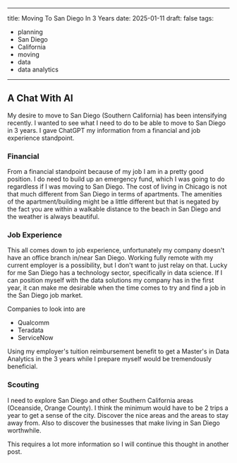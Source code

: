 
---
title: Moving To San Diego In 3 Years
date: 2025-01-11
draft: false
tags:
  - planning
  - San Diego
  - California
  - moving
  - data 
  - data analytics
---


## A Chat With AI


My desire to move to San Diego (Southern California) has been intensifying recently. I wanted to see what I need to do to be able to move to San Diego in 3 years. I gave ChatGPT my information from a financial and job experience standpoint. 

### Financial

From a financial standpoint because of my job I am in a pretty good position. I do need to build up an emergency fund, which I was going to do regardless if I was moving to San Diego. The cost of living in Chicago is not that much different from San Diego in terms of apartments. The amenities of the apartment/building might be a little different but that is negated by the fact you are within a walkable distance to the beach in San Diego and the weather is always beautiful. 

### Job Experience 

This all comes down to job experience, unfortunately my company doesn't have an office branch in/near San Diego. Working fully remote with my current employer is a possibility, but I don't want to just relay on that. Lucky for me San Diego has a technology sector, specifically in data science. If I can position myself with the data solutions my company has in the first year, it can make me desirable when the time comes to try and find a job in the San Diego job market.  

Companies to look into are 

- Qualcomm 
- Teradata
- ServiceNow

Using my employer's tuition reimbursement benefit to get a Master's in Data Analytics in the 3 years while I prepare myself would be tremendously beneficial. 


### Scouting 

I need to explore San Diego and other Southern California areas (Oceanside, Orange County). I think the minimum would have to be 2 trips a year to get a sense of the city. Discover the nice areas and the areas to stay away from. Also to discover the businesses that make living in San Diego worthwhile. 

This requires a lot more information so I will continue this thought in another post. 